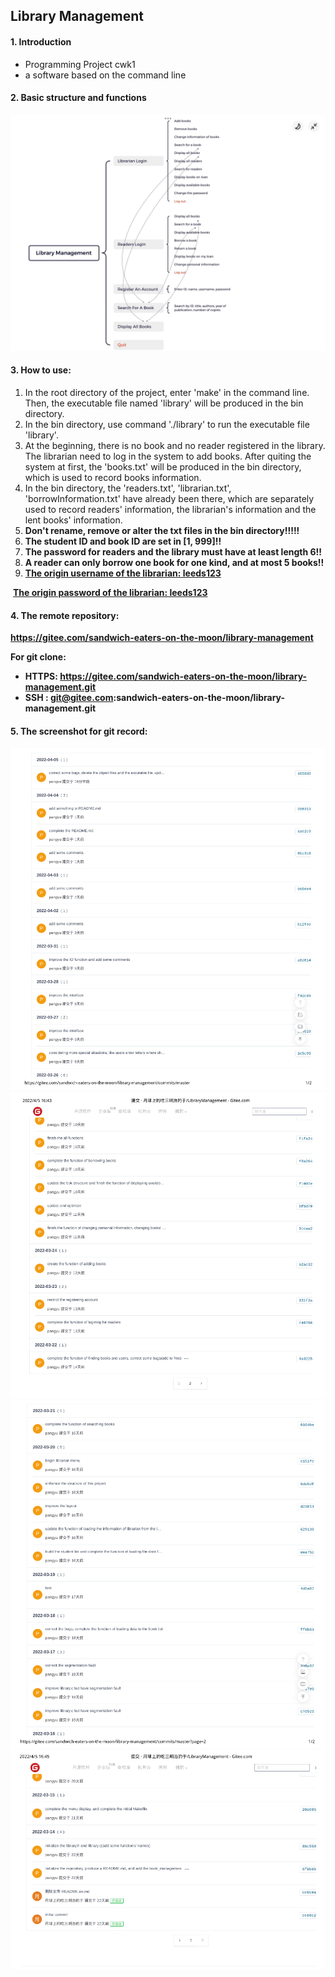 ## Library Management

#### 1. Introduction

+ Programming Project cwk1
+ a software based on the command line





#### 2. Basic structure and functions

![image-20220404132627200](README.assets/image-20220404132627200.png)





#### 3. How to use:

1.  In the root directory of the project, enter  'make'  in the command line. Then, the executable file named 'library' will be produced in the bin directory. 
2.  In the bin directory, use command './library' to run the executable file 'library'.
3.  At the beginning, there is no book and no reader registered in the library. The librarian need to log in the system to add books. After quiting the system at first, the 'books.txt' will be produced in the bin directory, which is used to record books information.
3.  In the bin directory, the 'readers.txt', 'librarian.txt', 'borrowInformation.txt' have already been there, which are separately used to record readers' information, the librarian's information and the lent books' information. 
3.  **Don't rename, remove or alter the txt files in the bin directory!!!!!**
3.  **The student ID and book ID are set in [1, 999]!!**
3.  **The password for readers and the library must have at least length 6!!**
3.  **A reader can only borrow one book for one kind, and at most 5 books!!**
3.  <u>**The origin username of the librarian: leeds123**</u>

​	   <u>**The origin password of the librarian: leeds123**</u>





#### 4. The remote repository:

**https://gitee.com/sandwich-eaters-on-the-moon/library-management**

**For git clone:**

+ **HTTPS:    https://gitee.com/sandwich-eaters-on-the-moon/library-management.git**
+ **SSH :    git@gitee.com:sandwich-eaters-on-the-moon/library-management.git**





#### 5. The screenshot for git record:

<img src="README.assets/image-20220405164847632.png" alt="image-20220405164847632" style="zoom:80%;" />

<img src="README.assets/image-20220405164943812.png" alt="image-20220405164943812" style="zoom:80%;" />

<img src="README.assets/image-20220405165013184.png" alt="image-20220405165013184" style="zoom:80%;" />

<img src="README.assets/image-20220405165031725.png" alt="image-20220405165031725" style="zoom:80%;" />
